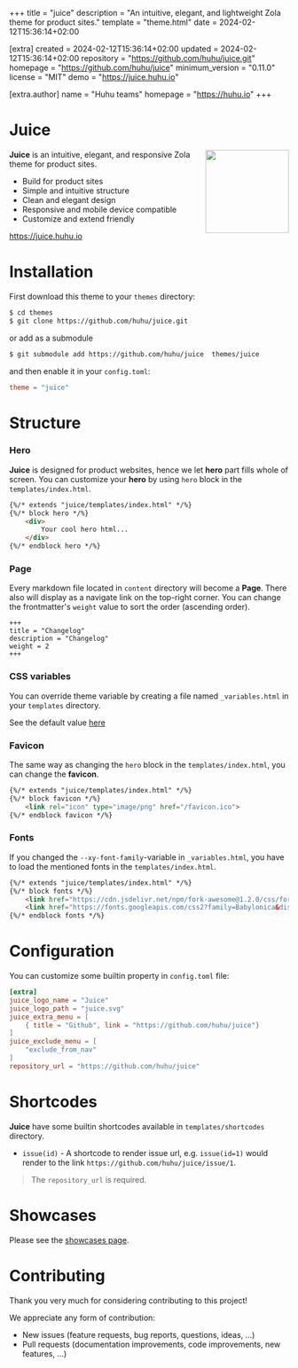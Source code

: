 
+++
title = "juice"
description = "An intuitive, elegant, and lightweight Zola theme for product sites."
template = "theme.html"
date = 2024-02-12T15:36:14+02:00

[extra]
created = 2024-02-12T15:36:14+02:00
updated = 2024-02-12T15:36:14+02:00
repository = "https://github.com/huhu/juice.git"
homepage = "https://github.com/huhu/juice"
minimum_version = "0.11.0"
license = "MIT"
demo = "https://juice.huhu.io"

[extra.author]
name = "Huhu teams"
homepage = "https://huhu.io"
+++        

# Juice

<img align="right" width="150" height="150" src="/content/juice.svg">

**Juice** is an intuitive, elegant, and responsive Zola theme for product sites.

- Build for product sites
- Simple and intuitive structure
- Clean and elegant design
- Responsive and mobile device compatible
- Customize and extend friendly

https://juice.huhu.io

# Installation

First download this theme to your `themes` directory:

```bash
$ cd themes
$ git clone https://github.com/huhu/juice.git
```

or add as a submodule
```bash
$ git submodule add https://github.com/huhu/juice  themes/juice
```

and then enable it in your `config.toml`:

```toml
theme = "juice"
```

# Structure

### Hero

**Juice** is designed for product websites, hence we let **hero** part fills whole of screen.
You can customize your **hero** by using `hero` block in the `templates/index.html`.

```html
{%/* extends "juice/templates/index.html" */%}
{%/* block hero */%}
    <div>
        Your cool hero html...
    </div>
{%/* endblock hero */%}
```

### Page

Every markdown file located in `content` directory will become a **Page**. There also will display as
a navigate link on the top-right corner.
You can change the frontmatter's `weight` value to sort the order (ascending order).

```
+++
title = "Changelog"
description = "Changelog"
weight = 2
+++

```

### CSS variables

You can override theme variable by creating a file named `_variables.html` in your `templates` directory.

See the default value [here](./templates/_variables.html)

### Favicon
The same way as changing the `hero` block in the `templates/index.html`, you can change the **favicon**.

```html
{%/* extends "juice/templates/index.html" */%}
{%/* block favicon */%}
    <link rel="icon" type="image/png" href="/favicon.ico">
{%/* endblock favicon */%}
```

### Fonts
If you changed the `--xy-font-family`-variable in `_variables.html`, you have to load the mentioned fonts in the `templates/index.html`.

```html
{%/* extends "juice/templates/index.html" */%}
{%/* block fonts */%}
    <link href="https://cdn.jsdelivr.net/npm/fork-awesome@1.2.0/css/fork-awesome.min.css" rel="stylesheet" crossorigin="anonymous">
    <link href="https://fonts.googleapis.com/css2?family=Babylonica&display=swap" rel="stylesheet">
{%/* endblock fonts */%}
```

# Configuration

You can customize some builtin property in `config.toml` file:

```toml
[extra]
juice_logo_name = "Juice"
juice_logo_path = "juice.svg"
juice_extra_menu = [
    { title = "Github", link = "https://github.com/huhu/juice"}
]
juice_exclude_menu = [
    "exclude_from_nav"
]
repository_url = "https://github.com/huhu/juice"
```

# Shortcodes

**Juice** have some builtin shortcodes available in `templates/shortcodes` directory.

- `issue(id)` - A shortcode to render issue url, e.g. `issue(id=1)` would render to the link `https://github.com/huhu/juice/issue/1`.
  
> The `repository_url` is required.

# Showcases

Please see the [showcases page](https://juice.huhu.io/showcases).

# Contributing

Thank you very much for considering contributing to this project!

We appreciate any form of contribution:

- New issues (feature requests, bug reports, questions, ideas, ...)
- Pull requests (documentation improvements, code improvements, new features, ...)
        
